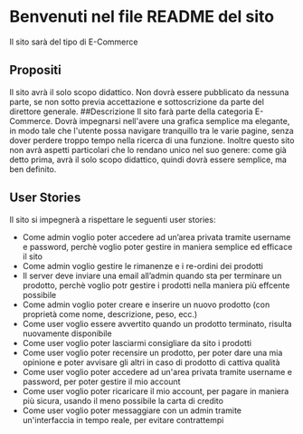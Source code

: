 # Benvenuti nel file README del sito
Il sito sarà del tipo di E-Commerce
## Propositi
Il sito avrà il solo scopo didattico. Non dovrà essere pubblicato da nessuna parte, se non sotto previa accettazione e sottoscrizione da parte del direttore generale.
##Descrizione
Il sito farà parte della categoria E-Commerce. Dovrà impegnarsi nell'avere una grafica semplice ma elegante, in modo tale che l'utente possa navigare tranquillo tra le varie pagine, senza dover perdere troppo tempo nella ricerca di una funzione.
Inoltre questo sito non avrà aspetti particolari che lo rendano unico nel suo genere: come già detto prima, avrà il solo scopo didattico, quindi dovrà essere semplice, ma ben definito.
## User Stories
Il sito si impegnerà a rispettare le seguenti user stories:
* Come admin voglio poter accedere ad un’area privata tramite username e password, perchè voglio poter gestire in maniera semplice ed efficace il sito
* Come admin voglio gestire le rimanenze e i re-ordini dei prodotti
* Il server deve inviare una email all’admin quando sta per terminare un prodotto, perchè voglio potr gestire i prodotti nella maniera più effcente possibile
* Come admin voglio poter creare e inserire un nuovo prodotto (con proprietà come nome, descrizione, peso, ecc.)
* Come user voglio essere avvertito quando un prodotto terminato, risulta nuovamente disponibile
* Come user voglio poter lasciarmi consigliare da sito i prodotti
* Come user voglio poter recensire un prodotto, per poter dare una mia opinione e poter avvisare gli altri in caso di prodotto di cattiva qualità
* Come user voglio poter accedere ad un'area privata tramite username e password, per poter gestire il mio account
* Come user voglio poter ricaricare il mio account, per pagare in maniera più sicura, usando il meno possibile la carta di credito
* Come user voglio poter messaggiare con un admin tramite un'interfaccia in tempo reale, per evitare contrattempi

